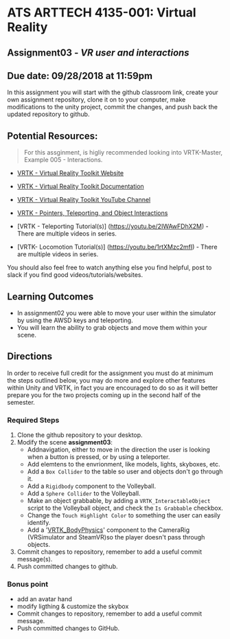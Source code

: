 # ATS ARTTECH 4135-001: Virtual Reality
## Assignment03 - *VR user and interactions* 
## Due date: 09/28/2018 at 11:59pm

In this assignment you will start with the github classroom link, create your own assignment repository, clone it on to your computer, make modifications to the unity project, commit the changes, and push back the updated repository to github.

## Potential Resources:
> For this assginment, is higliy recommended looking into  VRTK-Master, Example 005 - Interactions.

- [VRTK - Virtual Reality Toolkit Website](https://vrtoolkit.readme.io)
- [VRTK - Virtual Reality Toolkit Documentation](https://vrtoolkit.readme.io/docs)
- [VRTK - Virtual Reality Toolkit YouTube Channel](https://www.youtube.com/channel/UCWRk-LEMUNoZxUmY1wO7DBQ)

- [VRTK - Pointers, Teleporting, and Object Interactions](https://youtu.be/sW9lxEUXfe8)
- [VRTK - Teleporting Tutorial(s)] (https://youtu.be/2IWAwFDhX2M) - There are multiple videos in series.
- [VRTK- Locomotion Tutorial(s)] (https://youtu.be/1rtXMzc2mfI) - There are multiple videos in series.

You should also feel free to watch anything else you find helpful, post to slack if you find good videos/tutorials/websites.

## Learning Outcomes
- In assignment02 you were able to move your user within the simulator by using the AWSD keys and teleporting.
- You will learn the ability to grab objects and move them within your scene.

## Directions
In order to receive full credit for the assignment you must do at minimum the steps outlined below, you may do more and explore other features within Unity and VRTK, in fact you are encouraged to do so as it will better prepare you for the two projects coming up in the second half of the semester.

### Required Steps
1. Clone the github repository to your desktop.
2. Modify the scene **assignment03**:
	- Addnavigation, either to move in the direction the user is looking when a button is pressed, or by using a teleporter.
	- Add elemtens to the envrionment, like models, lights, skyboxes, etc.
	- Add a `Box Collider` to the table so user and objects don't go through it.
	- Add a `Rigidbody` component to the Volleyball.
	- Add a `Sphere Collider` to the Volleyball.
	- Make an object grabbable, by adding a `VRTK_InteractableObject` script to the Volleyball object, and check the `Is Grabbable` checkbox.
	- Change the `Touch Highlight Color` to something the user can easily identify.
	- Add a '[VRTK_BodyPhysics](https://vrtoolkit.readme.io/docs/vrtk_bodyphysics)' component to the CameraRig (VRSimulator and SteamVR)so the player doesn't pass through objects.
3. Commit changes to repository, remember to add a useful commit message(s).
4. Push committed changes to github.


### Bonus point
* add an avatar hand
* modify ligthing & customize the skybox 
* Commit changes to repository, remember to add a useful commit message.
* Push committed changes to GitHub.
